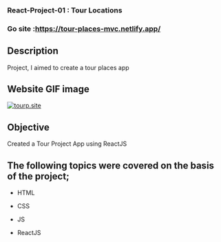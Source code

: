 ### React-Project-01 : Tour Locations
### Go site :https://tour-places-mvc.netlify.app/
## Description
Project, I aimed to create a tour places app

## Website GIF image
<a href="https://tour-places-mvc.netlify.app/" ><img src="https://user-images.githubusercontent.com/105074236/196529450-911d9881-4ab3-4e8b-9221-ff57960d375a.gif" alt="tourp.site"></a>



## Objective
Created a Tour Project App using ReactJS

## The following topics were covered on the basis of the project;
- HTML

- CSS

- JS

- ReactJS

